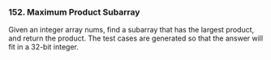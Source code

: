 ### 152. Maximum Product Subarray

Given an integer array nums, find a subarray that has the largest product, and return the product.
The test cases are generated so that the answer will fit in a 32-bit integer.
